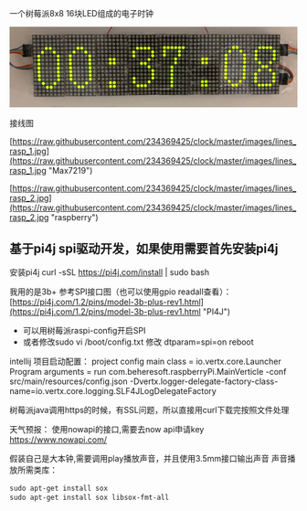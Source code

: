 
一个树莓派8x8 16块LED组成的电子时钟

![](https://raw.githubusercontent.com/234369425/clock/master/images/clock.jpg)

接线图

[https://raw.githubusercontent.com/234369425/clock/master/images/lines_rasp_1.jpg](https://raw.githubusercontent.com/234369425/clock/master/images/lines_rasp_1.jpg "Max7219")

[https://raw.githubusercontent.com/234369425/clock/master/images/lines_rasp_2.jpg](https://raw.githubusercontent.com/234369425/clock/master/images/lines_rasp_2.jpg "raspberry")


## 基于pi4j spi驱动开发，如果使用需要首先安装pi4j ##

安装pi4j
    curl -sSL https://pi4j.com/install | sudo bash

我用的是3b+ 参考SPI接口图（也可以使用gpio readall查看）：
[https://pi4j.com/1.2/pins/model-3b-plus-rev1.html](https://pi4j.com/1.2/pins/model-3b-plus-rev1.html "PI4J")



- 可以用树莓派raspi-config开启SPI
- 或者修改sudo vi /boot/config.txt 修改 dtparam=spi=on reboot

intellij 项目启动配置：
    project config
    main class = io.vertx.core.Launcher
    Program arguments = run com.beheresoft.raspberryPi.MainVerticle
    -conf src/main/resources/config.json
    -Dvertx.logger-delegate-factory-class-name=io.vertx.core.logging.SLF4JLogDelegateFactory
    

树莓派java调用https的时候，有SSL问题，所以直接用curl下载完按照文件处理

天气预报：
	使用nowapi的接口,需要去now api申请key
	https://www.nowapi.com/


假装自己是大本钟,需要调用play播放声音，并且使用3.5mm接口输出声音
声音播放所需类库：

    sudo apt-get install sox
	sudo apt-get install sox libsox-fmt-all


